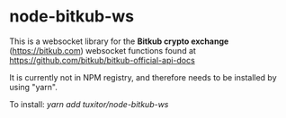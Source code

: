 # node-bitkub-ws

This is a websocket library for the **Bitkub crypto exchange** (https://bitkub.com) websocket functions found at
https://github.com/bitkub/bitkub-official-api-docs

It is currently not in NPM registry, and therefore needs to be installed by using "yarn".

To install: *yarn add tuxitor/node-bitkub-ws*
